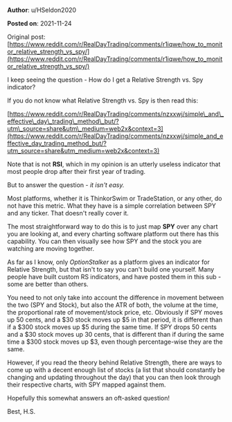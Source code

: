 **Author**: u/HSeldon2020

**Posted on**: 2021-11-24

Original post: [https://www.reddit.com/r/RealDayTrading/comments/r1iqwe/how_to_monitor_relative_strength_vs_spy/](https://www.reddit.com/r/RealDayTrading/comments/r1iqwe/how_to_monitor_relative_strength_vs_spy/)

I keep seeing the question - How do I get a Relative Strength vs. Spy indicator?

If you do not know what Relative Strength vs. Spy is then read this:

[https://www.reddit.com/r/RealDayTrading/comments/nzxxwj/simple\_and\_effective\_day\_trading\_method\_but/?utm\_source=share&utm\_medium=web2x&context=3](https://www.reddit.com/r/RealDayTrading/comments/nzxxwj/simple_and_effective_day_trading_method_but/?utm_source=share&utm_medium=web2x&context=3)

Note that is not **RSI**, which in my opinion is an utterly useless indicator that most people drop after their first year of trading.

But to answer the question - *it isn't easy.*  

Most platforms, whether it is ThinkorSwim or TradeStation, or any other, do not have this metric.  What they have is a simple correlation between SPY and any ticker.  That doesn't really cover it.

The most straightforward way to do this is to just map **SPY** over any chart you are looking at, and every charting software platform out there has this capability.  You can then visually see how SPY and the stock you are watching are moving together.  

As far as I know, only *OptionStalker* as a platform gives an indicator for Relative Strength, but that isn't to say you can't build one yourself.  Many people have built custom RS indicators, and have posted them in this sub - some are better than others.  

You need to not only take into account the difference in movement between the two (SPY and Stock), but also the ATR of both, the volume at the time, the proportional rate of movement/stock price, etc.  Obviously if SPY moves up 50 cents, and a $30 stock moves up $5 in that period, it is different than if a $300 stock moves up $5 during the same time.  If SPY drops 50 cents and a $30 stock moves up 30 cents, that is different than if during the same time a $300 stock moves up $3, even though percentage-wise they are the same.   

However, if you read the theory behind Relative Strength, there are ways to come up with a decent enough list of stocks (a list that should constantly be changing and updating throughout the day) that you can then look through their respective charts, with SPY mapped against them.

Hopefully this somewhat answers an oft-asked question!

Best, H.S.